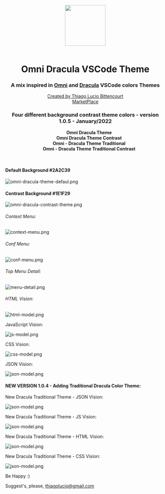 <br/>
<div align="center">
  <img width="128px" src="https://thiagolucio.com.br/downloads/omnidraculatheme/logo-omni-dracula-theme.png">
</div>
<br/>
<div align="center">
  <h1>Omni Dracula VSCode Theme</h1>
  <h3>A mix inspired in 
    <a href="https://marketplace.visualstudio.com/items?itemName=rocketseat.theme-omni" target="_blank">Omni</a> and <a href="https://marketplace.visualstudio.com/items?itemName=dracula-theme.theme-dracula" target="_blank">Dracula</a> VSCode colors Themes</h3>
  <a href="https://thiagolucio.com.br">Created by Thiago Lucio Bittencourt</a>
  <br/>
  <a href="https://marketplace.visualstudio.com/items?itemName=ThiagoLcioBittencourt.omni-dracula-theme">MarketPlace</a>
  <br/>
  <h3>Four different background contrast theme colors - version 1.0.5 - January/2022</h3>
  <ul  style="list-style-type: none">
    <li><b>Omni Dracula Theme</b></li>
    <li><b>Omni Dracula Theme Contrast</b></li>
    <li><b>Omni - Dracula Theme Traditional</b></li>
    <li><b>Omni - Dracula Theme Traditional Contrast</b></li>
  </ul>
</div>
<br/>

#### Default Background #2A2C39

<img src="https://thiagolucio.com.br/downloads/omnidraculatheme/omni-dracula-theme-default.png" title="" alt="omni-dracula-theme-defaul.png" align="center">

#### Contrast Background #1E1F29

<img src="https://thiagolucio.com.br/downloads/omnidraculatheme/omni-dracula-contrast-theme.png" title="" alt="omni-dracula-contrast-theme.png" align="center">

###### Context Menu:

<img src="https://thiagolucio.com.br/downloads/omnidraculatheme/context-menu.png" title="" alt="context-menu.png" align="center">

###### Conf Menu:

<img src="https://thiagolucio.com.br/downloads/omnidraculatheme/conf-menu.png" title="" alt="conf-menu.png" align="center">

###### Top Menu Detail:

<img src="https://thiagolucio.com.br/downloads/omnidraculatheme/menu-detail.png" title="" alt="menu-detail.png" align="center">

###### HTML Vision:

<img src="https://thiagolucio.com.br/downloads/omnidraculatheme/html-model.png" title="" alt="html-model.png" align="center">

JavaScript Vision:

<img src="https://thiagolucio.com.br/downloads/omnidraculatheme/js-model.png" title="" alt="js-model.png" align="center">

CSS Vision:

<img src="https://thiagolucio.com.br/downloads/omnidraculatheme/css-model.png" title="" alt="css-model.png" align="center">

JSON Vision:

<img src="https://thiagolucio.com.br/downloads/omnidraculatheme/json-model.png" title="" alt="json-model.png" align="center">


#### NEW VERSION 1.0.4 - Adding Traditional Dracula Color Theme:

New Dracula Traditional Theme - JSON Vision:

<img src="https://thiagolucio.com.br/downloads/omnidraculatheme/dracula-theme-traditional-JSON.png" title="" alt="json-model.png" align="center">


New Dracula Traditional Theme - JS Vision:

<img src="https://thiagolucio.com.br/downloads/omnidraculatheme/dracula-traditional-theme-JS.png" title="" alt="json-model.png" align="center">


New Dracula Traditional Theme - HTML Vision:

<img src="https://thiagolucio.com.br/downloads/omnidraculatheme/dracula-theme-tradicional-html.png" title="" alt="json-model.png" align="center">


New Dracula Traditional Theme - CSS Vision:

<img src="https://thiagolucio.com.br/downloads/omnidraculatheme/dracula-theme-traditionalCSS.png" title="" alt="json-model.png" align="center">



Be Happy :)

Suggest's, please, thiagolucio@gmail.com
